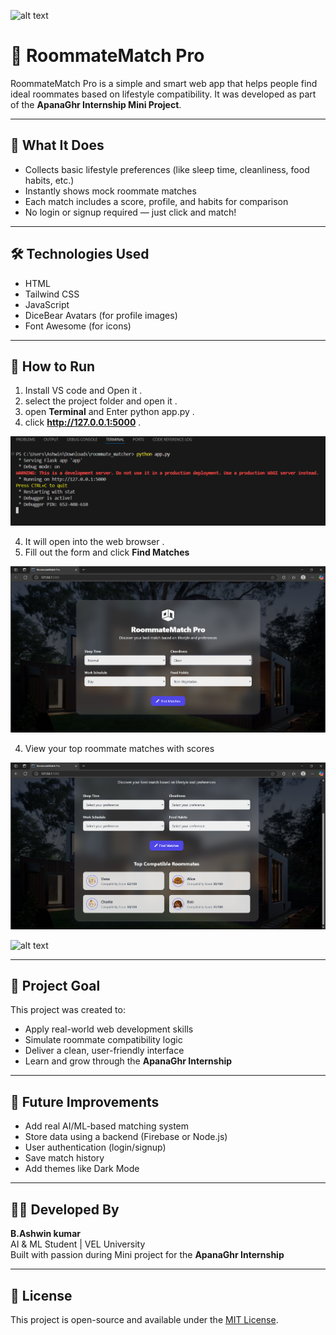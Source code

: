 
![alt text](static/apana.gif)


# 🏡 RoommateMatch Pro

RoommateMatch Pro is a simple and smart web app that helps people find ideal roommates based on lifestyle compatibility. It was developed as part of the **ApanaGhr Internship Mini Project**.

---

## 🌟 What It Does

- Collects basic lifestyle preferences (like sleep time, cleanliness, food habits, etc.)
- Instantly shows mock roommate matches
- Each match includes a score, profile, and habits for comparison
- No login or signup required — just click and match!

---

## 🛠 Technologies Used

- HTML
- Tailwind CSS
- JavaScript
- DiceBear Avatars (for profile images)
- Font Awesome (for icons)

---

## 🚀 How to Run

1. Install VS code and Open it . 
2. select the project folder and open it .
3. open **Terminal** and Enter python app.py .
4. click **http://127.0.0.1:5000** .

![alt text](static/img1.png)

4. It will open into the web browser . 
3. Fill out the form and click **Find Matches**

![alt text](static/img2.png)

4. View your top roommate matches with scores

![alt text](static/img3.png)



![alt text](static/apana.gif)


---

## 🎯 Project Goal

This project was created to:
- Apply real-world web development skills
- Simulate roommate compatibility logic
- Deliver a clean, user-friendly interface
- Learn and grow through the **ApanaGhr Internship**

---

## 🔮 Future Improvements

- Add real AI/ML-based matching system
- Store data using a backend (Firebase or Node.js)
- User authentication (login/signup)
- Save match history
- Add themes like Dark Mode

---

## 👨‍💻 Developed By

**B.Ashwin kumar**  
AI & ML Student | VEL University  
Built with passion during Mini project for the **ApanaGhr Internship**

---

## 📄 License

This project is open-source and available under the [MIT License](LICENSE).

